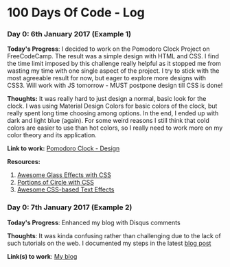 # 100 Days Of Code - Log

### Day 0: 6th January 2017 (Example 1)

**Today's Progress**: I decided to work on the Pomodoro Clock Project on FreeCodeCamp. The result was a simple design with HTML and CSS. I find the time limit imposed by this challenge really helpful as it stopped me from wasting my time with one single aspect of the project. I try to stick with the most agreeable result for now, but eager to explore more designs with CSS3. Will work with JS tomorrow - MUST postpone design till CSS is done!

**Thoughts:** It was really hard to just design a normal, basic look for the clock. I was using Material Design Colors for basic colors of the clock, but really spent long time choosing among options. In the end, I ended up with dark and light blue (again). For some weird reasons I still think that cold colors are easier to use than hot colors, so I really need to work more on my color theory and its application. 

**Link to work:** [Pomodoro Clock - Design](http://codepen.io/arishuynhvan/pen/jyPWdW)

**Resources:**

1. [Awesome Glass Effects with CSS](http://www.webtutorialplus.com/glass-effects-with-css/)
2. [Portions of Circle with CSS](http://jsfiddle.net/jonathansampson/7PtEm/)
3. [Awesome CSS-based Text Effects](https://www.midwinter-dg.com/permalink-7-great-css-based-text-effects-using-the-text-shadow-property_2011-03-03.html)

### Day 0: 7th January 2017 (Example 2)

**Today's Progress**: Enhanced my blog with Disqus comments

**Thoughts**: It was kinda confusing rather than challenging due to the lack of such tutorials on the web. I documented my steps in the latest [blog post](https://arishuynhvan.github.io/100DaysOfCode-Day2/)

**Link(s) to work**: [My blog](https://github.com/arishuynhvan/arishuynhvan.github.io)
